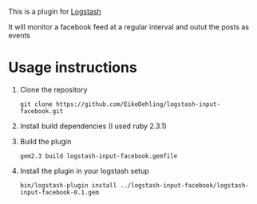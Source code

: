 This is a plugin for [Logstash](https://github.com/elastic/logstash)

It will monitor a facebook feed at a regular interval and outut the posts as events

# Usage instructions

1. Clone the repository
   
   `git clone https://github.com/EikeDehling/logstash-input-facebook.git`

2. Install build dependencies (I used ruby 2.3.1)

3. Build the plugin

   `gem2.3 build logstash-input-facebook.gemfile`

4. Install the plugin in your logstash setup

   `bin/logstash-plugin install ../logstash-input-facebook/logstash-input-facebook-0.1.gem`
